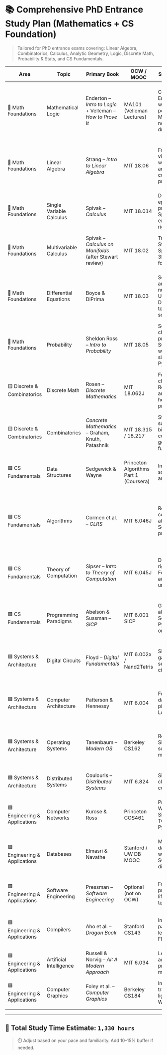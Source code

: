 # 📚 Comprehensive PhD Entrance Study Plan (Mathematics + CS Foundation)

> Tailored for PhD entrance exams covering: Linear Algebra, Combinatorics, Calculus, Analytic Geometry, Logic, Discrete Math, Probability & Stats, and CS Fundamentals.

| Area | Topic | Primary Book | OCW / MOOC | Study Strategy | Hours | Observations |
|------|-------|--------------|------------|----------------|-------|--------------|
| 🔶 Math Foundations | Mathematical Logic | Enderton – *Intro to Logic* + Velleman – *How to Prove It* | MA101 (Velleman Lectures) | Combine Enderton’s rigor with Velleman’s pedagogy. Make dense notes & proof drills. | 50h | Focus on syntax, semantics, and proof techniques. Skip Gödel incompleteness unless time allows. |
| 🔶 Math Foundations | Linear Algebra | Strang – *Intro to Linear Algebra* | MIT 18.06 | Follow Strang videos, practice with geometric and computational problems. | 80h | Prioritize: vector spaces, linear transformations, eigen-stuff. Skip applications to PDEs. |
| 🔶 Math Foundations | Single Variable Calculus | Spivak – *Calculus* | MIT 18.014 | Deep dive into epsilon-delta proofs. Use Spivak exercises for rigor. | 80h | Do all of Spivak Ch. 1–15. Skip physics-related problems. |
| 🔶 Math Foundations | Multivariable Calculus | Spivak – *Calculus on Manifolds* (after Stewart review) | MIT 18.02 | Transition from Stewart → Spivak. Use 3Blue1Brown for visuals. | 60h | Do 18.02 lectures for intuition. Spivak’s multivariable for rigor. |
| 🔶 Math Foundations | Differential Equations | Boyce & DiPrima | MIT 18.03 | Solve analytically and numerically. Use Desmos/Python to visualize solutions. | 60h | Skip Laplace and systems unless needed for research area. Prioritize 1st/2nd order, qualitative behavior. |
| 🔶 Math Foundations | Probability | Sheldon Ross – *Intro to Probability* | MIT 18.05 | Solve all chapter problems. Supplement with visual simulations in Python. | 60h | Focus on discrete and continuous distributions, expected value, variance. Skip actuarial stuff. |
| 🟨 Discrete & Combinatorics | Discrete Math | Rosen – *Discrete Mathematics* | MIT 18.062J | Follow OCW closely. Solve Rosen's proofs and logic-heavy problems. | 60h | Key: logic, sets, induction, recursion, modular arithmetic, graphs. Skip cryptography. |
| 🟨 Discrete & Combinatorics | Combinatorics | *Concrete Mathematics* – Graham, Knuth, Patashnik | MIT 18.315 / 18.217 | Study summations, binomial coefficients, generating functions. | 50h | Focus on recurrences and sums. Skip number theory sections. |
| 🟩 CS Fundamentals | Data Structures | Sedgewick & Wayne | Princeton Algorithms Part 1 (Coursera) | Implement from scratch in C and Python. | 60h | Must know arrays, trees, hash tables, heaps, graphs. Skip GUI-linked content. |
| 🟩 CS Fundamentals | Algorithms | Cormen et al. – *CLRS* | MIT 6.046J | Read deeply, code every algorithm. Solve book problems. | 70h | Essential: sorting, dynamic programming, graph algorithms. Skip amortized analysis unless time. |
| 🟩 CS Fundamentals | Theory of Computation | Sipser – *Intro to Theory of Computation* | MIT 6.045J | Do proofs rigorously. Focus on automata and undecidability. | 60h | Required: DFA/NFA, CFGs, Turing Machines, decidability. Skip complexity class hierarchy. |
| 🟩 CS Fundamentals | Programming Paradigms | Abelson & Sussman – *SICP* | MIT 6.001 SICP | Go slow. Code along in Scheme or Python. Reflect on patterns. | 60h | Focus on recursion, abstraction, closures. Skip streams and hardware simulation. |
| 🟦 Systems & Architecture | Digital Circuits | Floyd – *Digital Fundamentals* | MIT 6.002x / Nand2Tetris | Simulate logic gates and sequential circuits. | 50h | Only logic gates, K-maps, finite state machines needed. Skip analog. |
| 🟦 Systems & Architecture | Computer Architecture | Patterson & Hennessy | MIT 6.004 | Focus on ISAs, datapath, pipelining. Use Logisim. | 60h | Required: basic pipeline + memory hierarchy. Skip speculative exec, cache prefetching. |
| 🟦 Systems & Architecture | Operating Systems | Tanenbaum – *Modern OS* | Berkeley CS162 | Read + labs. Simulate scheduling, memory mgmt. | 60h | Focus on processes, threads, semaphores. Skip distributed file systems. |
| 🟦 Systems & Architecture | Distributed Systems | Coulouris – *Distributed Systems* | MIT 6.824 | Simulate client/server + consensus. | 50h | Optional for POSCOMP. Use if planning systems research. |
| 🟪 Engineering & Applications | Computer Networks | Kurose & Ross | Princeton COS461 | Practice Wireshark. Simulate TCP/UDP with Python. | 50h | Understand OSI layers, IP/TCP basics. Skip QoS/streaming. |
| 🟪 Engineering & Applications | Databases | Elmasri & Navathe | Stanford / UW DB MOOC | Model databases, write complex SQL, ER diagrams. | 50h | Know: ER modeling, relational algebra, normalization. Skip internals like B+ trees. |
| 🟪 Engineering & Applications | Software Engineering | Pressman – *Software Engineering* | Optional (not on OCW) | Focus on UML, project lifecycle, testing. | 40h | Skip agile/devops. Learn Waterfall and design patterns. |
| 🟪 Engineering & Applications | Compilers | Aho et al. – *Dragon Book* | Stanford CS143 | Implement parser and lexer. Use Flex/Bison. | 50h | Required: tokenization, syntax trees. Skip optimization passes. |
| 🟪 Engineering & Applications | Artificial Intelligence | Russell & Norvig – *AI: A Modern Approach* | MIT 6.034 | Learn logic agents, search, probability models. | 60h | Focus: search, logic, Bayes nets. Skip deep RL unless time. |
| 🟪 Engineering & Applications | Computer Graphics | Foley et al. – *Computer Graphics* | Berkeley CS184 | Implement transforms & lighting with WebGL. | 50h | Optional unless exam specifies. Useful for OpenGL/WebGL if interested. |

---

## 🧮 Total Study Time Estimate: `1,330 hours`

> ⏱️ Adjust based on your pace and familiarity. Add 10–15% buffer if needed.
